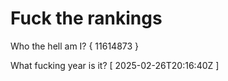 # Fuck the rankings

Who the hell am I?
{ 11614873 }

What fucking year is it?
[ 2025-02-26T20:16:40Z ]
